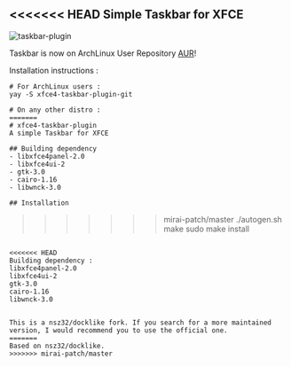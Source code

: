 <<<<<<< HEAD
Simple Taskbar for XFCE
-----------------------------------

![taskbar-plugin](https://i.imgur.com/6HNLRLI.png)

Taskbar is now on ArchLinux User Repository [AUR]([AUR](https://aur.archlinux.org/packages/xfce4-taskbar-plugin-git/))!

Installation instructions :
```
# For ArchLinux users :
yay -S xfce4-taskbar-plugin-git

# On any other distro :
=======
# xfce4-taskbar-plugin
A simple Taskbar for XFCE

## Building dependency
- libxfce4panel-2.0
- libxfce4ui-2
- gtk-3.0
- cairo-1.16
- libwnck-3.0

## Installation
```
>>>>>>> mirai-patch/master
./autogen.sh
make
sudo make install
```

<<<<<<< HEAD
Building dependency :
libxfce4panel-2.0
libxfce4ui-2
gtk-3.0
cairo-1.16
libwnck-3.0


This is a nsz32/docklike fork. If you search for a more maintained version, I would recommend you to use the official one.
=======
Based on nsz32/docklike.
>>>>>>> mirai-patch/master
